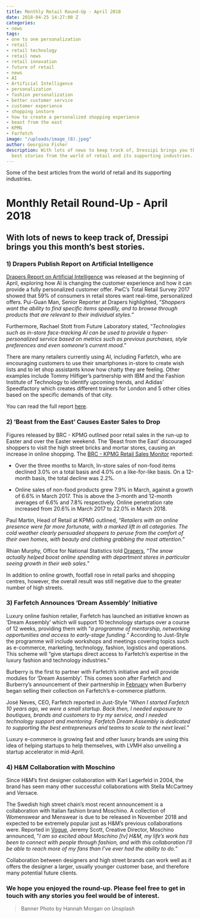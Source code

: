 ```yaml
---
title: Monthly Retail Round-Up - April 2018
date: 2018-04-25 14:27:00 Z
categories:
- news
tags:
- one to one personalization
- retail
- retail technology
- retail news
- retail innovation
- future of retail
- news
- AI
- Artificial Intelligence
- personalization
- fashion personalization
- better customer service
- customer experience
- shopping instore
- how to create a personalized shopping experience
- beast from the east
- KPMG
- Farfetch
image: "/uploads/image_(8).jpeg"
author: Georgina Fisher
description: With lots of news to keep track of, Dressipi brings you this month's
  best stories from the world of retail and its supporting industries.
---
```


Some of the best articles from the world of retail and its supporting industries.

# Monthly Retail Round-Up - April 2018

## With lots of news to keep track of, Dressipi brings you this month’s best stories.

### 1) Drapers Publish Report on Artificial Intelligence

[Drapers Report on Artificial Intelligence](http://ll1.workcast.net/10573/8311124275420960/Documents/Drapers%20Report%C2%A0%E2%80%93%20Artificial%20Intelligence.pdf) was released at the beginning of April, exploring how AI is changing the customer experience and how it can provide a fully personalized customer offer. PwC’s Total Retail Survey 2017 showed that 59% of consumers in retail stores want real-time, personalized offers. Pui-Guan Man, Senior Reporter at Drapers highlighted, “*Shoppers want the ability to find specific items speedily, and to browse through products that are relevant to their individual styles.*”

Furthermore, Rachael Stott from Future Laboratory stated, “*Technologies such as in-store face-tracking AI can be used to provide a hyper-personalized service based on metrics such as previous purchases, style preferences and even someone’s current mood.*”

There are many retailers currently using AI, including Farfetch, who are encouraging customers to use their smartphones in-store to create wish lists and to let shop assistants know how chatty they are feeling. Other examples include Tommy Hilfiger’s partnership with IBM and the Fashion Institute of Technology to identify upcoming trends, and Adidas’ Speedfactory which creates different trainers for London and 5 other cities based on the specific demands of that city. 

You can read the full report [here](http://ll1.workcast.net/10573/8311124275420960/Documents/Drapers%20Report%C2%A0%E2%80%93%20Artificial%20Intelligence.pdf).


### 2) ‘Beast from the East’ Causes Easter Sales to Drop

Figures released by BRC - KPMG outlined poor retail sales in the run-up to Easter and over the Easter weekend. The ‘Beast from the East’ discouraged shoppers to visit the high street bricks and mortar stores, causing an increase in online shopping. The [BRC - KPMG Retail Sales Monitor](https://home.kpmg.com/uk/en/home/media/press-releases/2018/04/brc-_-kpmg-retail-sales-monitor-march-2018-.html) reported:

* Over the three months to March, In-store sales of non-food items declined 3.0% on a total basis and 4.0% on a like-for-like basis. On a 12-month basis, the total decline was 2.2%.

* Online sales of non-food products grew 7.9% in March, against a growth of 6.6% in March 2017. This is above the 3-month and 12-month averages of 6.6% and 7.8% respectively. Online penetration rate increased from 20.6% in March 2017 to 22.0% in March 2018.

Paul Martin, Head of Retail at KPMG outlined, “*Retailers with an online presence were far more fortunate, with a marked lift in all categories. The cold weather clearly persuaded shoppers to peruse from the comfort of their own homes, with beauty and clothing grabbing the most attention.*”

Rhian Murphy, Office for National Statistics told [Drapers](https://www.drapersonline.com/7030017.article?utm_source=newsletter&utm_medium=email&utm_campaign=DR_EditorialNewsletters.Reg:%20Send%20-%20Daily%20News&mkt_tok=eyJpIjoiWmpVME1UTXdOMlV5WlRFMSIsInQiOiJiYkFqVkFmeld3RENNVE5lZUczUXlSQlNSdGJ0TVVEMms3MnpuTnpiQzI5d1BvalZEc0M0OVNFeUVrdVdoR0NWaEVCNnFaR2pPT1RJTkJBQk93OUkxZmxQczV1S2l6eThQTGJaSGZ5alRzcWFheEN1YXV2aW9QemNZeUxpN21TYyJ9), “*The snow actually helped boost online spending with department stores in particular seeing growth in their web sales.*”

In addition to online growth, footfall rose in retail parks and shopping centres, however, the overall result was still negative due to the greater number of high streets. 

### 3) Farfetch Announces ‘Dream Assembly’ Initiative

Luxury online fashion retailer, Farfetch has launched an initiative known as ‘Dream Assembly’ which will support 10 technology startups over a course of 12 weeks, providing them with “*a programme of mentorship, networking opportunities and access to early-stage funding.*” According to Just-Style the programme will include workshops and meetings covering topics such as e-commerce, marketing, technology, fashion, logistics and operations. This scheme will “give startups direct access to Farfetch’s expertise in the luxury fashion and technology industries.”

Burberry is the first to partner with Farfetch’s initiative and will provide modules for ‘Dream Assembly’. This comes soon after Farfetch and Burberry’s announcement of their partnership in [February](https://dressipi.com/blog/monthly-retail-round-up-february-2018/) when Burberry began selling their collection on Farfetch’s e-commerce platform.

José Neves, CEO, Farfetch reported in Just-Style “*When I started Farfetch 10 years ago, we were a small startup. Back then, I needed exposure to boutiques, brands and customers to try my service, and I needed technology support and mentoring. Farfetch Dream Assembly is dedicated to supporting the best entrepreneurs and teams to scale to the next level.*” 

Luxury e-commerce is growing fast and other luxury brands are using this idea of helping startups to help themselves, with LVMH also unveiling a startup accelerator in mid-April.


### 4) H&M Collaboration with Moschino

Since H&M’s first designer collaboration with Karl Lagerfeld in 2004, the brand has seen many other successful collaborations with Stella McCartney and Versace. 

The Swedish high street chain’s most recent announcement is a collaboration with Italian fashion brand Moschino. A collection of Womenswear and Menswear is due to be released in November 2018 and expected to be extremely popular just as H&M’s previous collaborations were. Reported in [Vogue](http://www.vogue.co.uk/article/hm-announces-collaboration), Jeremy Scott, Creative Director, Moschino announced, "*I am so excited about Moschino [tv] H&M, my life’s work has been to connect with people through fashion, and with this collaboration I’ll be able to reach more of my fans than I’ve ever had the ability to do.*" 

Collaboration between designers and high street brands can work well as it offers the designer a larger, usually younger customer base, and therefore many potential future clients.


### We hope you enjoyed the round-up. Please feel free to get in touch with any stories you feel would be of interest. 

> Banner Photo by Hannah Morgan on Unsplash